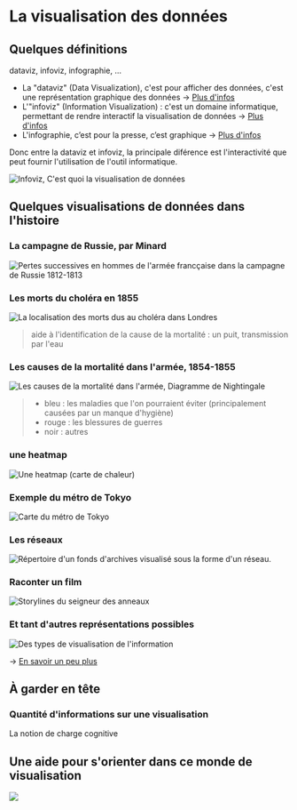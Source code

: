 # La visualisation des données
## Quelques définitions
dataviz, infoviz, infographie, ...

- La "dataviz" (Data Visualization), c'est pour afficher des données, c'est une représentation graphique des données -> [Plus d'infos](https://fr.wikipedia.org/wiki/Repr%C3%A9sentation_graphique_de_donn%C3%A9es_statistiques) 
- L'"infoviz" (Information Visualization) : c'est un domaine informatique, permettant de rendre interactif la visualisation de données -> [Plus d'infos](https://fr.wikipedia.org/wiki/Visualisation_d'informations)
- L'infographie, c’est pour la presse, c’est graphique -> [Plus d'infos](https://fr.wikipedia.org/wiki/Graphisme_d'information_en_France)

Donc entre la dataviz et infoviz, la principale diférence est l'interactivité que peut fournir l'utilisation de l'outil informatique.

![Infoviz, C'est quoi la visualisation de données](http://40.media.tumblr.com/tumblr_m54zucgNfa1rudy45o1_1280.jpg  "Infoviz, C'est quoi la visualisation de données")


## Quelques visualisations de données dans l'histoire
### La campagne de Russie, par Minard
![Pertes successives en hommes de l'armée francçaise dans la campagne de Russie 1812-1813](https://upload.wikimedia.org/wikipedia/commons/thumb/5/5f/Minard's_Map_%28vectorized%29.svg/1280px-Minard's_Map_%28vectorized%29.svg.png?uselang=fr  "Pertes successives en hommes de l'armée francçaise dans la campagne de Russie 1812-1813")
### Les morts du choléra en 1855
![La localisation des morts dus au choléra dans Londres](https://upload.wikimedia.org/wikipedia/commons/thumb/2/27/Snow-cholera-map-1.jpg/1098px-Snow-cholera-map-1.jpg?uselang=fr "La localisation des morts dus au choléra dans Londres")
> aide à l'identification de la cause de la mortalité : un puit, transmission par l'eau
### Les causes de la mortalité dans l'armée, 1854-1855
![Les causes de la mortalité dans l'armée, Diagramme de Nightingale](https://upload.wikimedia.org/wikipedia/commons/thumb/1/17/Nightingale-mortality.jpg/1280px-Nightingale-mortality.jpg?uselang=fr "Les causes de la mortalité dans l'armée")
> - bleu : les maladies que l'on pourraient éviter (principalement causées par un manque d'hygiène)
> - rouge : les blessures de guerres
> - noir : autres

### une heatmap
![Une heatmap (carte de chaleur)](https://upload.wikimedia.org/wikipedia/commons/thumb/a/aa/R%C3%A9sum%C3%A9_graphique_g%C3%A9n%C3%A9ral_de_l'Atlas_statistique_de_la_population_de_Paris.jpg/1280px-R%C3%A9sum%C3%A9_graphique_g%C3%A9n%C3%A9ral_de_l'Atlas_statistique_de_la_population_de_Paris.jpg?uselang=fr  "Représentation de de type heatmap (carte de chaleur)")

### Exemple du métro de Tokyo
![Carte du métro de Tokyo](http://angiesrainbow.com/geikokujin/wp-content/uploads/2012/05/Tokyo-plan-metro.jpg  "Carte du métro de Tokyo")

### Les réseaux 
![Répertoire d'un fonds d'archives visualisé sous la forme d'un réseau.](https://upload.wikimedia.org/wikipedia/commons/thumb/9/9b/Social_Network_Analysis_Visualization.png/1024px-Social_Network_Analysis_Visualization.png?uselang=fr  "Répertoire d'un fonds d'archives visualisé sous la forme d'un réseau.")

### Raconter un film
![Storylines du seigneur des anneaux](http://xkcd.com/657/large/  "Storylines du seigneur des anneaux")


### Et tant d'autres représentations possibles

![Des types de visualisation de l'information](http://40.media.tumblr.com/tumblr_m54zsjNbCJ1rudy45o1_1280.jpg  "Des types de visualisation de l'information")


-> [En savoir un peu plus](http://panneaux.expoviz.fr/tagged/revisiter)

## À garder en tête
### Quantité d'informations sur une visualisation
La notion de charge cognitive


## Une aide pour s'orienter dans ce monde de visualisation
![](http://41.media.tumblr.com/tumblr_m54zvcNzeH1rudy45o1_1280.jpg  "")

